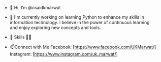 - 👋 Hi, I’m @osaidkmarwat

- 🌱 I'm currently working on learning Python to enhance my skills in information technology. I believe in the power of continuous learning and enjoy exploring new concepts and tools.

- 💼 Skills
👀😎

- 📫Connect with Me
Facebook: [https://www.facebook.com/UKMarwat/]
Instagram: [https://www.instagram.com/uk_marwat/]

<!---
osaidkmarwat/osaidkmarwat is a ✨ special ✨ repository because its `README.md` (this file) appears on your GitHub profile.
You can click the Preview link to take a look at your changes.
--->
